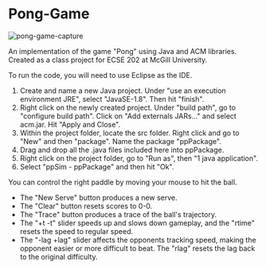 # Pong-Game
![pong-game-capture](https://user-images.githubusercontent.com/97850880/183544531-6d83e592-fdfa-4834-b147-4168b4f35044.png)

An implementation of the game "Pong" using Java and ACM libraries. Created as a class project for ECSE 202 at McGill University.

To run the code, you will need to use Eclipse as the IDE.

1) Create and name a new Java project. Under "use an execution environment JRE", select "JavaSE-1.8". Then hit "finish".
2) Right click on the newly created project. Under "build path", go to "configure build path". Click on "Add externals JARs..." and select acm.jar. Hit "Apply and Close".
3) Within the project folder, locate the src folder. Right click and go to "New" and then "package". Name the package "ppPackage".
4) Drag and drop all the .java files included here into ppPackage.
5) Right click on the project folder, go to "Run as", then "1 java application".
6) Select "ppSim - ppPackage" and then hit "Ok".

You can control the right paddle by moving your mouse to hit the ball.

- The "New Serve" button produces a new serve. 
- The "Clear" button resets scores to 0-0. 
- The "Trace" button produces a trace of the ball's trajectory.
- The "+t -t" slider speeds up and slows down gameplay, and the "rtime" resets the speed to regular speed.
- The "-lag +lag" slider affects the opponents tracking speed, making the opponent easier or more difficult to beat. The "rlag" resets the lag back to the original difficulty.
